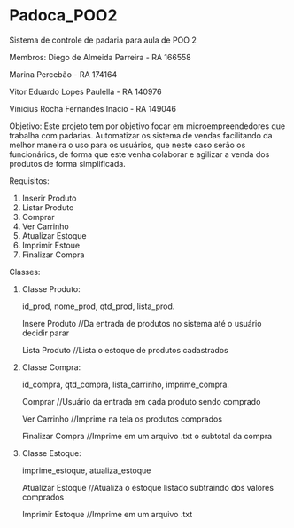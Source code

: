 # Padoca_POO2

Sistema de controle de padaria para aula de POO 2

Membros:
Diego de Almeida Parreira - RA 166558

Marina Percebão - RA 174164 

Vitor Eduardo Lopes Paulella - RA 140976

Vinicius Rocha Fernandes Inacio - RA 149046

Objetivo:
Este projeto tem por objetivo focar em microempreendedores que trabalha com padarias. Automatizar os sistema de vendas facilitando da melhor maneira o uso para os usuários, que neste caso serão os funcionários, de forma que este venha colaborar e agilizar a venda dos  produtos de forma  simplificada.

Requisitos:
1. Inserir Produto 
2. Listar Produto 
3. Comprar 
4. Ver Carrinho 
5. Atualizar Estoque
6. Imprimir Estoue
7. Finalizar Compra

Classes:

1. Classe Produto:
   
   id_prod, nome_prod, qtd_prod, lista_prod.

   Insere Produto //Da entrada de produtos no sistema até o usuário decidir parar
   
   Lista Produto //Lista o estoque de produtos cadastrados

2. Classe Compra:

   id_compra, qtd_compra, lista_carrinho, imprime_compra.

   Comprar //Usuário da entrada em cada produto sendo comprado
   
   Ver Carrinho //Imprime na tela os produtos comprados
   
   Finalizar Compra //Imprime em um arquivo .txt o subtotal da compra

3. Classe Estoque:

   imprime_estoque, atualiza_estoque

   Atualizar Estoque //Atualiza o estoque listado subtraindo dos valores comprados
   
   Imprimir Estoque //Imprime em um arquivo .txt 
